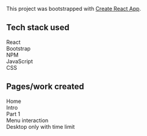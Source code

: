 This project was bootstrapped with [Create React App](https://github.com/facebook/create-react-app).

## Tech stack used

React<br />
Bootstrap<br />
NPM<br />
JavaScript<br />
CSS

## Pages/work created

Home <br />
Intro <br />
Part 1<br />
Menu interaction <br />
Desktop only with time limit

